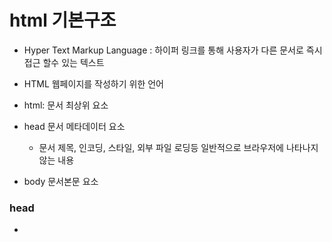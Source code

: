 # html 기본구조

- Hyper Text Markup Language : 하이퍼 링크를 통해 사용자가 다른 문서로 즉시 접근 할수 있는 텍스트

- HTML 웹페이지를 작성하기 위한 언어

- html: 문서 최상위 요소

- head 문서 메타데이터 요소
  
  - 문서 제목, 인코딩, 스타일, 외부 파일 로딩등 일반적으로 브라우저에 나타나지 않는 내용

- body 문서본문 요소

### head

- <title> 브라우저 상단 타이틀

- <meta> 문서레벨 메타 데이터 요소

- <link> 외부 리소스 연결 요소

- <script> 스크립트 요소 (자바 스크립트 파일 , 코드)

- <style>  css직접 작성



### 요소

- 여는 태그 닫는 태그

- 요소는 중첩 가능

### 속성

- 속성명 = 속성값

- 공백x 쌍따옴표 사용

- <!--주석입니다.--> 

- <a href="http://naver.com"></a>

### 시맨틱 태그

- 의미론적 태그

### 랜더링

- 웹사이트





# HTML 문서 구조화

### 텍스트 요소

- <a></a>: href 속성을 활용하여 다른url로 연결하는 하이퍼 링크 생성

-  <b></b>  <strong></strong>굵은 글씨 요소

- <i></i> 기울임 여소<em></em>

- <br>텍스트 내에 줄바꿈 생성

- <'img'> 이미지 표현

- <span></span> 의미 없는 인라인 컨테이너
  
  ### 그룹 컨텐츠

![](0801_assets/2022-08-01-11-27-57-image.png)

### form

- 데이터를 서버에 제출하기 위해 사용하는 태그

- 기본속성
  
  - action  처리할 서버 url
  
  - method 제출할때 사용할 http 메서드
  
  - enctpe  메서드가 post일때 데이터 유형

### input

- name: form control에 적용되는이름

- value form control에 적용되는 값

- required, readonly, ...

### input label

- id 태그의 별명

- for 



# CSS

- cascading style sheets 계단식

- 스타일을 지정하기 위한 언어

### 정의 방법

- 인라인
  
  - 해당 태그에 직접 style 입력

### 선택자 유형

- 기본 선택자
  
  - 전체 선택자'*'
  
  - 요소 선택자h2, h3, h4,... 

- 결합자

- 의사클래스/ 요소

- 클래스 .

- id #

### CSS 적용 우선순위★★★★

인라인> id >class,속성, pseudo-class>요소, pseudo-element

### CSSS 상속

- box 관련 요소, position 관련 요소 상속X



### CSS position

- 문서 상에서 요소의 위치를 지정
  
  - static 모든 태그 기본값
  
  - relative 자기 자신의 위치를 기준으로 이동
  
  - absolute: 
  
  - sticky 스크롤에따라 static ->fixed
  
  - fixed: 화면 기준



### CSS 크기

- px

- %

- asd

- asd






